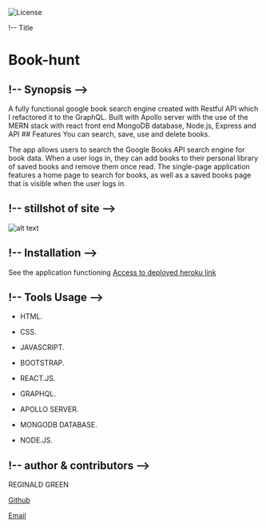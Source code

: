 
![License](https://img.shields.io/badge/License-MIT-yellow.svg)

!-- Title 
# Book-hunt






## !-- Synopsis -->

A fully functional google book search engine created with Restful API which I refactored it to the GraphQL. Built with Apollo server with the use of the MERN stack with react front end MongoDB database, Node.js, Express and API ## Features You can search, save, use and delete books.

The app allows users to search the Google Books API search engine for book data. When a user logs in, they can add books to their personal library of saved books and remove them once read. The single-page application features a home page to search for books, as well as a saved books page that is visible when the user logs in.


## !-- stillshot of site -->

![alt text]()


## !-- Installation --> 


See the application functioning 
[Access to deployed heroku link](  )




## !-- Tools Usage  -->        

-  HTML.

-  CSS.

-  JAVASCRIPT.

-  BOOTSTRAP.

-  REACT.JS.

-  GRAPHQL.

-  APOLLO SERVER.

-  MONGODB DATABASE.

-  NODE.JS.

## !-- author & contributors -->

REGINALD GREEN

[Github](https://github.com/Greenreggie10/)

[Email](reggie.green10@yahoo.com)
